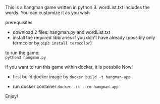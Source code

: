 This is a hangman game written in python 3.
wordList.txt includes the words. You can customize it as you wish

prerequisites
* download 2 files: hangman.py and wordList.txt
* install the required libbraries if you don't have already (possibly only termcolor by `pip3 install termcolor`)

to run the game: <br>
`python3 hangman.py`

if you want to run this game within docker, it is possbile Now!
* first build docker image by
`docker build -t hangman-app `

* run docker container
`docker -it --rm hangman-app`

Enjoy!
